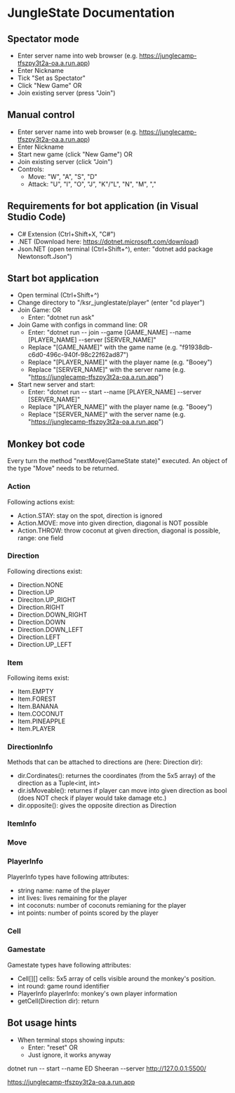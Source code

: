 # JungleState Documentation

## Spectator mode

- Enter server name into web browser (e.g. https://junglecamp-tfszpy3t2a-oa.a.run.app)
- Enter Nickname
- Tick "Set as Spectator"
- Click "New Game" OR
- Join existing server (press "Join")

## Manual control

- Enter server name into web browser (e.g. https://junglecamp-tfszpy3t2a-oa.a.run.app)
- Enter Nickname
- Start new game (click "New Game") OR
- Join existing server (click "Join")
- Controls:
  - Move: "W", "A", "S", "D"
  - Attack: "U", "I", "O", "J", "K"/"L", "N", "M", ","

## Requirements for bot application (in Visual Studio Code)

- C# Extension (Ctrl+Shift+X, "C#")
- .NET (Download here: https://dotnet.microsoft.com/download)
- Json.NET (open terminal (Ctrl+Shift+^), enter: "dotnet add package Newtonsoft.Json")

## Start bot application

- Open terminal (Ctrl+Shift+^)
- Change directory to "/ksr_junglestate/player" (enter "cd player")
- Join Game: OR
  - Enter: "dotnet run ask"
- Join Game with configs in command line: OR
  - Enter: "dotnet run -- join --game [GAME_NAME] --name [PLAYER_NAME] --server [SERVER_NAME]"
  - Replace "[GAME_NAME]" with the game name (e.g. "f91938db-c6d0-496c-940f-98c22f62ad87")
  - Replace "[PLAYER_NAME]" with the player name (e.g. "Booey")
  - Replace "[SERVER_NAME]" with the server name (e.g. "https://junglecamp-tfszpy3t2a-oa.a.run.app")
- Start new server and start:
  - Enter: "dotnet run -- start --name [PLAYER_NAME] --server [SERVER_NAME]"
  - Replace "[PLAYER_NAME]" with the player name (e.g. "Booey")
  - Replace "[SERVER_NAME]" with the server name (e.g. "https://junglecamp-tfszpy3t2a-oa.a.run.app")

## Monkey bot code

Every turn the method "nextMove(GameState state)" executed. An object of the type "Move" needs to be returned.

### Action

Following actions exist:

- Action.STAY: stay on the spot, direction is ignored
- Action.MOVE: move into given direction, diagonal is NOT possible
- Action.THROW: throw coconut at given direction, diagonal is possible, range: one field

### Direction

Following directions exist:

- Direction.NONE
- Direction.UP
- Direciton.UP_RIGHT
- Direction.RIGHT
- Direction.DOWN_RIGHT
- Direction.DOWN
- Direction.DOWN_LEFT
- Direction.LEFT
- Direction.UP_LEFT

### Item

Following items exist:

- Item.EMPTY
- Item.FOREST
- Item.BANANA
- Item.COCONUT
- Item.PINEAPPLE
- Item.PLAYER

### DirectionInfo

Methods that can be attached to directions are (here: Direction dir):

- dir.Cordinates(): returnes the coordinates (from the 5x5 array) of the direction as a Tuple<int, int>
- dir.isMoveable(): returnes if player can move into given direction as bool (does NOT check if player would take damage etc.)
- dir.opposite(): gives the opposite direction as Direction

### ItemInfo

### Move

### PlayerInfo

PlayerInfo types have following attributes:

- string name: name of the player
- int lives: lives remaining for the player
- int coconuts: number of coconuts remianing for the player
- int points: number of points scored by the player

### Cell

### Gamestate

Gamestate types have following attributes:

- Cell[][] cells: 5x5 array of cells visible around the monkey's position.
- int round: game round identifier
- PlayerInfo playerInfo: monkey's own player information
- getCell(Direction dir): return

## Bot usage hints

- When terminal stops showing inputs:
  - Enter: "reset" OR
  - Just ignore, it works anyway

dotnet run -- start --name ED Sheeran --server http://127.0.0.1:5500/

https://junglecamp-tfszpy3t2a-oa.a.run.app
